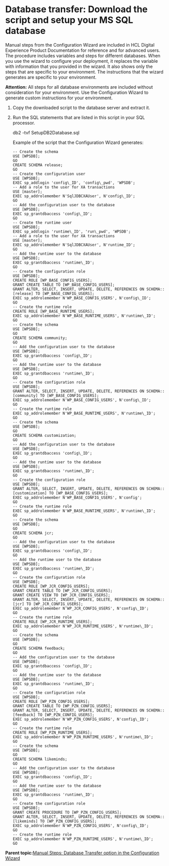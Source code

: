 # Database transfer: Download the script and setup your MS SQL database 

Manual steps from the Configuration Wizard are included in HCL Digital Experience Product Documentation for reference and for advanced users. The procedure includes variables and steps for different databases. When you use the wizard to configure your deployment, it replaces the variable with information that you provided in the wizard. It also shows only the steps that are specific to your environment. The instructions that the wizard generates are specific to your environment.

**Attention:** All steps for all database environments are included without consideration for your environment. Use the Configuration Wizard to generate custom instructions for your environment.

1.  Copy the downloaded script to the database server and extract it.

2.  Run the SQL statements that are listed in this script in your SQL processor.

    db2 -tvf SetupDB2Database.sql

    Example of the script that the Configuration Wizard generates:

    ```
    -- Create the schema
    USE [WPSDB];
    GO
    CREATE SCHEMA release;
    GO
    -- Create the configuration user
    USE [WPSDB];
    EXEC sp_addlogin 'config\_ID', 'config\_pwd', 'WPSDB';
    -- Add a role to the user for XA transactions
    USE [master];
    EXEC sp_addrolemember N'SqlJDBCXAUser', N'config\_ID';
    GO
    -- Add the configuration user to the database
    USE [WPSDB];
    EXEC sp_grantdbaccess 'config\_ID';
    GO
    -- Create the runtime user
    USE [WPSDB];
    EXEC sp_addlogin 'runtime\_ID', 'run\_pwd', 'WPSDB';
    -- Add a role to the user for XA transactions
    USE [master];
    EXEC sp_addrolemember N'SqlJDBCXAUser', N'runtime_ID';
    GO
    -- Add the runtime user to the database
    USE [WPSDB];
    EXEC sp_grantdbaccess 'runtime\_ID';
    GO
    -- Create the configuration role
    USE [WPSDB];
    CREATE ROLE [WP_BASE_CONFIG_USERS];
    GRANT CREATE TABLE TO [WP_BASE_CONFIG_USERS];
    GRANT ALTER, SELECT, INSERT, UPDATE, DELETE, REFERENCES ON SCHEMA::[release] TO [WP_BASE_CONFIG_USERS];
    EXEC sp_addrolemember N'WP_BASE_CONFIG_USERS', N'config\_ID';
    GO
    -- Create the runtime role
    CREATE ROLE [WP_BASE_RUNTIME_USERS];
    EXEC sp_addrolemember N'WP_BASE_RUNTIME_USERS', N'runtime\_ID';
    GO
    -- Create the schema
    USE [WPSDB];
    GO
    CREATE SCHEMA community;
    GO
    -- Add the configuration user to the database
    USE [WPSDB];
    EXEC sp_grantdbaccess 'config\_ID';
    GO
    -- Add the runtime user to the database
    USE [WPSDB];
    EXEC sp_grantdbaccess 'runtime\_ID';
    GO
    -- Create the configuration role
    USE [WPSDB];
    GRANT ALTER, SELECT, INSERT, UPDATE, DELETE, REFERENCES ON SCHEMA::[community] TO [WP_BASE_CONFIG_USERS];
    EXEC sp_addrolemember N'WP_BASE_CONFIG_USERS', N'config\_ID';
    GO
    -- Create the runtime role
    EXEC sp_addrolemember N'WP_BASE_RUNTIME_USERS', N'runtime\_ID';
    GO
    -- Create the schema
    USE [WPSDB];
    GO
    CREATE SCHEMA customization;
    GO
    -- Add the configuration user to the database
    USE [WPSDB];
    EXEC sp_grantdbaccess 'config\_ID';
    GO
    -- Add the runtime user to the database
    USE [WPSDB];
    EXEC sp_grantdbaccess 'runtime\_ID';
    GO
    -- Create the configuration role
    USE [WPSDB];
    GRANT ALTER, SELECT, INSERT, UPDATE, DELETE, REFERENCES ON SCHEMA::[customization] TO [WP_BASE_CONFIG_USERS];
    EXEC sp_addrolemember N'WP_BASE_CONFIG_USERS', N'config';
    GO
    -- Create the runtime role
    EXEC sp_addrolemember N'WP_BASE_RUNTIME_USERS', N'runtime\_ID';
    GO
    -- Create the schema
    USE [WPSDB];
    GO
    CREATE SCHEMA jcr;
    GO
    -- Add the configuration user to the database
    USE [WPSDB];
    EXEC sp_grantdbaccess 'config\_ID';
    GO
    -- Add the runtime user to the database
    USE [WPSDB];
    EXEC sp_grantdbaccess 'runtime\_ID';
    GO
    -- Create the configuration role
    USE [WPSDB];
    CREATE ROLE [WP_JCR_CONFIG_USERS];
    GRANT CREATE TABLE TO [WP_JCR_CONFIG_USERS];
    GRANT CREATE VIEW TO [WP_JCR_CONFIG_USERS];
    GRANT ALTER, SELECT, INSERT, UPDATE, DELETE, REFERENCES ON SCHEMA::[jcr] TO [WP_JCR_CONFIG_USERS];
    EXEC sp_addrolemember N'WP_JCR_CONFIG_USERS', N'config\_ID';
    GO
    -- Create the runtime role
    CREATE ROLE [WP_JCR_RUNTIME_USERS];
    EXEC sp_addrolemember N'WP_JCR_RUNTIME_USERS', N'runtime\_ID';
    GO
    -- Create the schema
    USE [WPSDB];
    GO
    CREATE SCHEMA feedback;
    GO
    -- Add the configuration user to the database
    USE [WPSDB];
    EXEC sp_grantdbaccess 'config\_ID';
    GO
    -- Add the runtime user to the database
    USE [WPSDB];
    EXEC sp_grantdbaccess 'runtime\_ID';
    GO
    -- Create the configuration role
    USE [WPSDB];
    CREATE ROLE [WP_PZN_CONFIG_USERS];
    GRANT CREATE TABLE TO [WP_PZN_CONFIG_USERS];
    GRANT ALTER, SELECT, INSERT, UPDATE, DELETE, REFERENCES ON SCHEMA::[feedback] TO [WP_PZN_CONFIG_USERS];
    EXEC sp_addrolemember N'WP_PZN_CONFIG_USERS', N'config\_ID';
    GO
    -- Create the runtime role
    CREATE ROLE [WP_PZN_RUNTIME_USERS];
    EXEC sp_addrolemember N'WP_PZN_RUNTIME_USERS', N'runtime\_ID';
    GO
    -- Create the schema
    USE [WPSDB];
    GO
    CREATE SCHEMA likeminds;
    GO
    -- Add the configuration user to the database
    USE [WPSDB];
    EXEC sp_grantdbaccess 'config\_ID';
    GO
    -- Add the runtime user to the database
    USE [WPSDB];
    EXEC sp_grantdbaccess 'runtime\_ID';
    GO
    -- Create the configuration role
    USE [WPSDB];
    GRANT CREATE PROCEDURE TO [WP_PZN_CONFIG_USERS];
    GRANT ALTER, SELECT, INSERT, UPDATE, DELETE, REFERENCES ON SCHEMA::[likeminds] TO [WP_PZN_CONFIG_USERS];
    EXEC sp_addrolemember N'WP_PZN_CONFIG_USERS', N'config\_ID';
    GO
    -- Create the runtime role
    EXEC sp_addrolemember N'WP_PZN_RUNTIME_USERS', N'runtime\_ID';
    GO
    ```


**Parent topic:**[Manual Steps: Database Transfer option in the Configuration Wizard](../eua-workflows/kc-db-parent.md)

